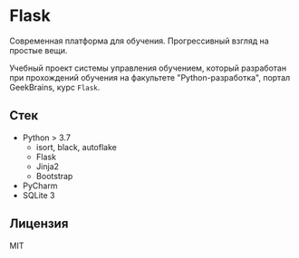 # Flask

Современная платформа для обучения. Прогрессивный взгляд на простые вещи.

Учебный проект системы управления обучением, который разработан при прохождений обучения на факультете "Python-разработка", портал GeekBrains, курс `Flask`.

## Стек

- Python > 3.7
  - isort, black, autoflake
  - Flask
  - Jinja2
  - Bootstrap
- PyCharm
- SQLite 3

## Лицензия

MIT

